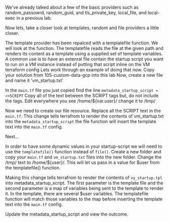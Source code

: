 We've already talked about a few of the basic providers such as random_passowrd, random_guid, and tls_private_key, local_file, and local-exec
in a previous lab.

Now lets, take a closer look at templates, random and file providers a little closer.

The template provider has been repalced with a templatefile function. We will look at the function.
The templatefile reads the file at the given path and renders its content as a template using a supplied set of template variables. 
A common use is to have an extenral file contain the startup script you want to run on a VM instance instead of putting that script inline on the VM terraform config
Lets work through an example of doing that now.
Copy your solution from 105-custom-data-gcp into this lab
Now, create a new file and name it 'vm_startup.txt'

In the `main.tf` file you just copied find the line `metadata_startup_script = <<SCRIPT`
Copy all of the text between the SCRIPT tags but, do not include the tags.
Edit everywhere you see /home/${var.user}/ change it to /tmp/


Now we need to create our file resource. 
Replace all the SCRIPT text in the `main.tf`. This change tells terrafrom to render the contents of vm_startup.txt into the `metadata_startup_script` the file function will insert the template text into the `main.tf` config.

Next...

In order to have some dynamic values in your startup-script we will need to use the `templatefile()` function instead of `file()`.
Create a new folder and copy your `main.tf` and `vm_startup.txt` files into the new folder.
Change the /tmp/ text to /home/${user}/. This will let us pass in a value for $user from the templatefile() function.

Making this change tells terrafrom to render the contents of `vy_startup.tpl` into metadata_startup_script.
The first parameter is the template file and the second parameter is a map of variables being sent to the template to render it.
In the template, there are several $user variables. The templatefile function will match those variables to the map before inserting the template text into the `main.tf` config.

Update the metadata_startup_script and view the outcome.
